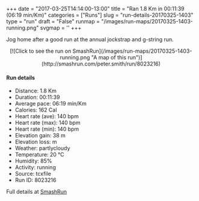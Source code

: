 +++
date = "2017-03-25T14:14:00-13:00"
title = "Ran 1.8 Km in 00:11:39 (06:19 min/Km)"
categories = ["Runs"]
slug = "run-details-20170325-1403"
type = "run"
draft = "False"
runmap = "/images/run-maps/20170325-1403-running.png"
svgmap = '<polyline points="100 68, 100 68, 99 69, 97 70, 95 70, 93 70, 90 67, 89 67, 85 63, 82 62, 81 59, 79 58, 78 58, 78 57, 76 56, 75 56, 75 54, 73 53, 71 50, 66 48, 66 47, 64 47, 59 47, 56 46, 53 45, 51 46, 49 43, 46 42, 41 38, 38 37, 28 31, 26 31, 25 31, 25 33, 23 34, 21 38, 20 39, 16 49, 12 47, 9 47, 9 47, 5 46, 4 46, 2 49, 0 52">'
+++

Jog home after a good run at the annual jockstrap and g-string run. 

<!--more-->

<center>
[![Click to see the run on SmashRun](/images/run-maps/20170325-1403-running.png "A map of this run")](http://smashrun.com/peter.smith/run/8023216)
</center>

#### Run details

* Distance: 1.8 Km
* Duration: 00:11:39
* Average pace: 06:19 min/Km
* Calories: 162 Cal
* Heart rate (ave): 140 bpm
* Heart rate (max): 140 bpm
* Heart rate (min): 140 bpm
* Elevation gain: 38 m
* Elevation loss:  m
* Weather: partlycloudy
* Temperature: 20 &deg;C
* Humidity: 85%
* Activity: running
* Source: tcxfile
* Run ID: 8023216

Full details at [SmashRun](http://smashrun.com/peter.smith/run/8023216)